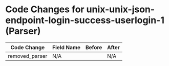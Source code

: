 # Code Changes for unix-unix-json-endpoint-login-success-userlogin-1 (Parser)

| Code Change | Field Name | Before | After |
|-------------|------------|--------|-------|
| removed_parser | N/A |  | N/A |